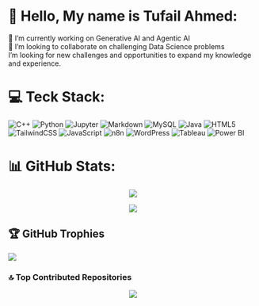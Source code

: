 # 💫 Hello, My name is Tufail Ahmed:
🔭 I’m currently working on Generative AI and Agentic AI<br>👯 I’m looking to collaborate on challenging Data Science problems<br>I’m looking for new challenges and opportunities to expand my knowledge and experience.</b>

# 💻 Teck Stack:
![C++](https://img.shields.io/badge/C++-00599C?style=for-the-badge&logo=c%2B%2B&logoColor=white) 
![Python](https://img.shields.io/badge/python-3670A0?style=for-the-badge&logo=python&logoColor=ffdd54) 
![Jupyter](https://img.shields.io/badge/Jupyter-%23F37626.svg?style=for-the-badge&logo=Jupyter&logoColor=white) 
![Markdown](https://img.shields.io/badge/markdown-%23000000.svg?style=for-the-badge&logo=markdown&logoColor=white) 
![MySQL](https://img.shields.io/badge/mysql-4479A1.svg?style=for-the-badge&logo=mysql&logoColor=white) 
![Java](https://img.shields.io/badge/java-%23ED8B00.svg?style=for-the-badge&logo=openjdk&logoColor=white) 
![HTML5](https://img.shields.io/badge/html5-%23E34F26.svg?style=for-the-badge&logo=html5&logoColor=white) 
![TailwindCSS](https://img.shields.io/badge/tailwindcss-%2338B2AC.svg?style=for-the-badge&logo=tailwind-css&logoColor=white) 
![JavaScript](https://img.shields.io/badge/javascript-%23F7DF1E.svg?style=for-the-badge&logo=javascript&logoColor=black) 
![n8n](https://img.shields.io/badge/n8n-%23E34F26.svg?style=for-the-badge&logo=n8n&logoColor=white) 
![WordPress](https://img.shields.io/badge/WordPress-%23117AC9.svg?style=for-the-badge&logo=WordPress&logoColor=white)
![Tableau](https://img.shields.io/badge/Tableau-E97627?style=for-the-badge&logo=Tableau&logoColor=white)
![Power BI](https://img.shields.io/badge/Power_BI-F2C811?style=for-the-badge&logo=Power%20BI&logoColor=black)



# 📊 GitHub Stats:

<div align="center">

  <img src="https://github-readme-stats.vercel.app/api?username=tufailsangrasi&theme=dark&hide_border=false&include_all_commits=false&count_private=false" /><br/>
  
  <img src="https://github-readme-stats.vercel.app/api/top-langs/?username=tufailsangrasi&theme=dark&hide_border=false&include_all_commits=false&count_private=false&layout=compact" />

</div>


## 🏆 GitHub Trophies
![](https://github-profile-trophy.vercel.app/?username=tufailsangrasi&theme=radical&no-frame=false&no-bg=true&margin-w=4)

### 🔝 Top Contributed Repositories
<div align="center">
  <img src="https://github-contributor-stats.vercel.app/api?username=tufailsangrasi&limit=5&theme=dark&combine_all_yearly_contributions=true" />
</div>



